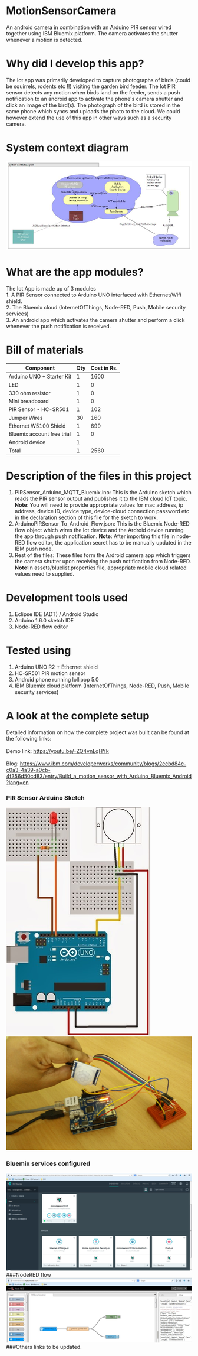 # MotionSensorCamera
An android camera in combination with an Arduino PIR sensor wired together using IBM Bluemix platform. The camera activates the shutter whenever a motion is detected.

# Why did I develop this app?
The Iot app was primarily developed to capture photographs of birds (could be squirrels, rodents etc !!) visiting the garden bird feeder. The Iot PIR sensor detects any motion when birds land on the feeder, sends a push notification to an android app to activate the phone's camera shutter and click an image of the bird(s). The photograph of the bird is stored in the same phone which syncs and uploads the photo to the cloud. We could however extend the use of this app in other ways such as a security camera.

# System context diagram
![System_context_diagram](https://github.com/evanjas77/evanjas77.github.io/blob/master/MotionSensorCamera/images/MotionSensorCamera.jpg)

# What are the app modules?
The Iot App is made up of 3 modules
<br/>1. A PIR Sensor connected to Arduino UNO interfaced with Ethernet/Wifi shield.
<br/>2. The Bluemix cloud (InternetOfThings, Node-RED, Push, Mobile security services)
<br/>3. An android app which activates the camera shutter and perform a click whenever the push notification is received.

# Bill of materials
|         Component         | Qty | Cost in Rs. |
|---------------------------|-----|-------------|
| Arduino UNO + Starter Kit | 1   |       1600  |
|                      LED  | 1   |          0  |
|          330 ohm resistor | 1   |          0  |
|           Mini breadboard | 1   |          0  |
|     PIR Sensor - HC-SR501 | 1   |        102  |
|              Jumper Wires | 30  |        160  |
|     Ethernet W5100 Shield | 1   |        699  |
|Bluemix account free trial | 1   |          0  |
|            Android device | 1   |             |
|              Total        | 1   |       2560  |


# Description of the files in this project
1. PIRSensor_Arduino_MQTT_Bluemix.ino:
  This is the Arduino sketch which reads the PIR sensor output and publishes it to the IBM cloud IoT topic. 
<b>Note</b>: You will need to provide appropriate values for mac address, ip address, device ID, device type, device-cloud connection password etc in the declaration section of this file for the sketch to work. 
2. ArduinoPIRSensor_To_Android_Flow.json:
  This is the Bluemix Node-RED flow object which wires the Iot device and the Ardroid device running the app through push notification. 
<b>Note</b>: After importing this file in node-RED flow editor, the application secret has to be manually updated in the IBM push node.
3. Rest of the files:
  These files form the Ardroid camera app which triggers the camera shutter upon receiving the push notification from Node-RED.
<b>Note</b>:In assets/bluelist.properties file, appropriate mobile cloud related values need to supplied.
  
# Development tools used 
1. Eclipse IDE (ADT) / Android Studio
2. Arduino 1.6.0 sketch IDE
3. Node-RED flow editor

# Tested using
1. Arduino UNO R2 + Ethernet shield
2. HC-SR501 PIR motion sensor
3. Android phone running lollipop 5.0
4. IBM Bluemix cloud platform (InternetOfThings, Node-RED, Push, Mobile security services)

# A look at the complete setup
Detailed information on how the complete project was built can be found at the following links:
<br/>
<br/> Demo link: https://youtu.be/-ZQ4vnLqHYk
<br/>
<br/> Blog: https://www.ibm.com/developerworks/community/blogs/2ecbd84c-c0a3-4a39-a0cb-4f356d50cd83/entry/Build_a_motion_sensor_with_Arduino_Bluemix_Android?lang=en
### PIR Sensor Arduino Sketch
![ArduinoUNOSketch](https://github.com/evanjas77/evanjas77.github.io/blob/master/MotionSensorCamera/images/ArduinoSketch.jpg)
![ArduinoUNO_Setup](https://github.com/evanjas77/evanjas77.github.io/blob/master/MotionSensorCamera/images/ArduinoUNOSetup.jpg)
### Bluemix services configured
![BluemixServices](https://github.com/evanjas77/evanjas77.github.io/blob/master/MotionSensorCamera/images/BluemixServices.jpg)
###NodeRED flow
![NodeREDFlow](https://github.com/evanjas77/evanjas77.github.io/blob/master/MotionSensorCamera/images/NodeREDFlow.jpg)
###Others links to be updated.
